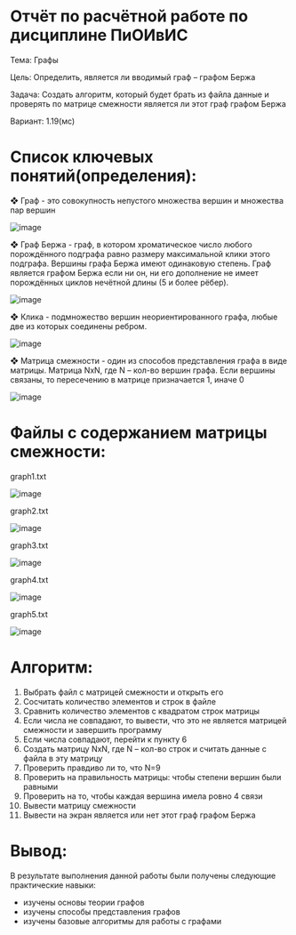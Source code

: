 # Отчёт по расчётной работе по дисциплине ПиОИвИС 

Тема: Графы 

Цель: Определить, является ли вводимый граф – графом Бержа 

Задача: Создать алгоритм, который будет брать из файла данные и проверять по матрице смежности является ли этот граф графом Бержа 

Вариант: 1.19(мс) 
 
# Список ключевых понятий(определения): 

❖	Граф - это совокупность непустого множества вершин и множества пар вершин 

  ![image](https://github.com/iis-32170x/RPIIS/assets/69913766/663df225-7710-4f14-bd95-db7447a12d47)

❖	Граф Бержа - граф, в котором хроматическое число любого порождённого подграфа равно размеру максимальной клики этого подграфа. Вершины графа Бержа имеют одинаковую степень. Граф является графом Бержа если ни он, ни его дополнение не имеет порождённых циклов нечётной длины (5 и более рёбер).

  ![image](https://github.com/iis-32170x/RPIIS/assets/69913766/fe9ad5d2-ec7b-493f-bae8-ed64a3b40865)

❖	Клика - подмножество вершин неориентированного графа, любые две из которых соединены ребром.

 ![image](https://github.com/iis-32170x/RPIIS/assets/69913766/35431749-3928-4052-bbdb-deadb35a5b63)

❖	Матрица смежности - один из способов представления графа в виде матрицы. Матрица NxN, где N – кол-во вершин графа. Если вершины связаны, то пересечению в матрице призначается 1, иначе 0

 ![image](https://github.com/iis-32170x/RPIIS/assets/69913766/4ce39769-d332-4209-ab4a-09d5f9ad639b)
 
# Файлы с содержанием матрицы смежности: 
 
graph1.txt 

 ![image](https://github.com/iis-32170x/RPIIS/assets/69913766/d9936502-82a7-438c-b0db-a4ebec2683da)

graph2.txt 

 ![image](https://github.com/iis-32170x/RPIIS/assets/69913766/ea9b56e7-16f8-4750-998f-02cfb021b020)

graph3.txt 

  ![image](https://github.com/iis-32170x/RPIIS/assets/69913766/95585482-6649-44cb-b39f-1a6f20d8f30e)

graph4.txt 

 ![image](https://github.com/iis-32170x/RPIIS/assets/69913766/7bab778a-5c0f-43b2-91e0-f82df7ae2b2d)

graph5.txt 

 ![image](https://github.com/iis-32170x/RPIIS/assets/69913766/8289ac34-c1e3-49b9-ae4d-8bed8834e49e)

# Алгоритм: 

1.	Выбрать файл с матрицей смежности и открыть его 
2.	Сосчитать количество элементов и строк в файле 
3.	Сравнить количество элементов с квадратом строк матрицы 
4.	Если числа не совпадают, то вывести, что это не является матрицей смежности и завершить программу 
5.	Если числа совпадают, перейти к пункту 6 
6.	Создать матрицу NxN, где N – кол-во строк и считать данные с файла в эту матрицу 
7.	Проверить правдиво ли то, что N=9 
8.	Проверить на правильность матрицы: чтобы степени вершин были равными  
9.	Проверить на то, чтобы каждая вершина имела ровно 4 связи 
10.	Вывести матрицу смежности 
11.	Вывести на экран является или нет этот граф графом Бержа 



# Вывод: 
В результате выполнения данной работы были получены следующие практические навыки:

- изучены основы теории графов
- изучены способы представления графов
- изучены базовые алгоритмы для работы с графами

 
